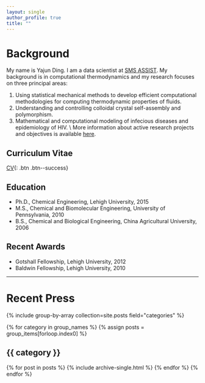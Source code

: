 ```yaml
---
layout: single
author_profile: true
title: ""
---
```


# Background

My name is Yajun Ding. I am a data scientist at [SMS ASSIST](https://www.smsassist.com). My background is in computational thermodynamics and my research focuses on three principal areas:

1. Using statistical mechanical methods to develop efficient computational methodologies for computing thermodynamic properties of fluids.
2. Understanding and controlling colloidal crystal self-assembly and polymorphism.
3. Mathematical and computational modeling of infecious diseases and epidemiology of HIV. \\
More information about active research projects and objectives is available [here](https://tatadyj.github.io/_research/research/).

## Curriculum Vitae

[CV](view){: .btn .btn--success}

## Education

* Ph.D., Chemical Engineering, Lehigh University, 2015
* M.S., Chemical and Biomolecular Engineering, University of Pennsylvania, 2010
* B.S., Chemical and Biological Engineering, China Agricultural University, 2006

## Recent Awards

* Gotshall Fellowship, Lehigh University, 2012
* Baldwin Fellowship, Lehigh University, 2010

---

# Recent Press

{% include group-by-array collection=site.posts field="categories" %}

{% for category in group_names %}
  {% assign posts = group_items[forloop.index0] %}
  <h2 id="{{ category | slugify }}" class="archive__subtitle">{{ category }}</h2>
  {% for post in posts %}
    {% include archive-single.html %}
  {% endfor %}
{% endfor %}


